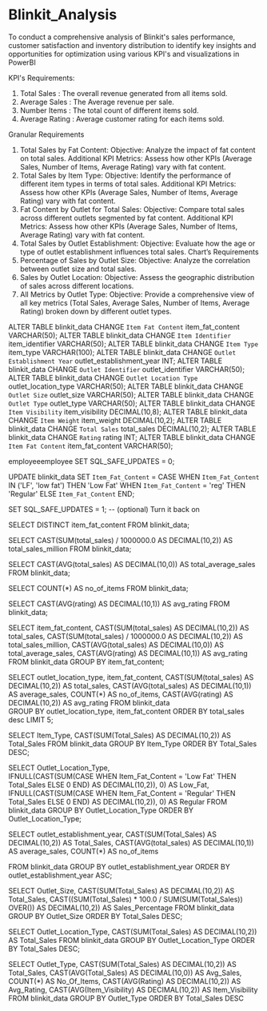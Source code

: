 # Blinkit_Analysis
To conduct a comprehensive analysis of Blinkit's sales performance, customer satisfaction and inventory distribution to identify key insights and opportunities for optimization using various KPI's and visualizations in PowerBI

KPI's Requirements:
1. Total Sales : The overall revenue  generated from all items sold.
2. Average Sales : The Average revenue per sale.
3. Number Items : The total count of different items sold.
4. Average Rating : Average customer rating  for each items sold.

Granular Requirements
1. Total Sales by Fat Content:
	Objective: Analyze the impact of fat content on total sales.
	Additional KPI Metrics: Assess how other KPIs (Average Sales, Number of Items, Average Rating) vary with fat content.
2. Total Sales by Item Type:
	Objective: Identify the performance of different item types in terms of total sales.
	Additional KPI Metrics: Assess how other KPIs (Average Sales, Number of Items, Average Rating) vary with fat content.
3. Fat Content by Outlet for Total Sales:
	Objective: Compare total sales across different outlets segmented by fat content.
	Additional KPI Metrics: Assess how other KPIs (Average Sales, Number of Items, Average Rating) vary with fat content.
4. Total Sales by Outlet Establishment:
	Objective: Evaluate how the age or type of outlet establishment influences total sales.
Chart’s Requirements
5. Percentage of Sales by Outlet Size:
	Objective: Analyze the correlation between outlet size and total sales.
6. Sales by Outlet Location:
	Objective: Assess the geographic distribution of sales across different locations.
7. All Metrics by Outlet Type:
	Objective: Provide a comprehensive view of all key metrics (Total Sales, Average Sales, Number of Items, Average Rating) broken down by different outlet types.

ALTER TABLE blinkit_data CHANGE `Item Fat Content` item_fat_content VARCHAR(50);
ALTER TABLE blinkit_data CHANGE `Item Identifier` item_identifier VARCHAR(50);
ALTER TABLE blinkit_data CHANGE `Item Type` item_type VARCHAR(100);
ALTER TABLE blinkit_data CHANGE `Outlet Establishment Year` outlet_establishment_year INT;
ALTER TABLE blinkit_data CHANGE `Outlet Identifier` outlet_identifier VARCHAR(50);
ALTER TABLE blinkit_data CHANGE `Outlet Location Type` outlet_location_type VARCHAR(50);
ALTER TABLE blinkit_data CHANGE `Outlet Size` outlet_size VARCHAR(50);
ALTER TABLE blinkit_data CHANGE `Outlet Type` outlet_type VARCHAR(50);
ALTER TABLE blinkit_data CHANGE `Item Visibility` item_visibility DECIMAL(10,8);
ALTER TABLE blinkit_data CHANGE `Item Weight` item_weight DECIMAL(10,2);
ALTER TABLE blinkit_data CHANGE `Total Sales` total_sales DECIMAL(10,2);
ALTER TABLE blinkit_data CHANGE `Rating` rating INT;
ALTER TABLE blinkit_data CHANGE `Item Fat Content` item_fat_content VARCHAR(50);


employeeemployee
SET SQL_SAFE_UPDATES = 0;

UPDATE blinkit_data
SET `Item_Fat_Content` = 
    CASE
        WHEN `Item_Fat_Content` IN ('LF', 'low fat') THEN 'Low Fat'
        WHEN `Item_Fat_Content` = 'reg' THEN 'Regular'
        ELSE `Item_Fat_Content`
    END;

SET SQL_SAFE_UPDATES = 1;  -- (optional) Turn it back on

SELECT DISTINCT item_fat_content FROM blinkit_data;

SELECT 
  CAST(SUM(total_sales) / 1000000.0 AS DECIMAL(10,2)) AS total_sales_million
FROM blinkit_data;

SELECT 
  CAST(AVG(total_sales) AS DECIMAL(10,0)) AS total_average_sales
FROM blinkit_data;

SELECT 
  COUNT(*) AS no_of_items 
FROM blinkit_data;

SELECT 
  CAST(AVG(rating) AS DECIMAL(10,1)) AS avg_rating
FROM blinkit_data;

SELECT 
  item_fat_content, 
  CAST(SUM(total_sales) AS DECIMAL(10,2)) AS total_sales,
  CAST(SUM(total_sales) / 1000000.0 AS DECIMAL(10,2)) AS total_sales_million,
  CAST(AVG(total_sales) AS DECIMAL(10,0)) AS total_average_sales,
  CAST(AVG(rating) AS DECIMAL(10,1)) AS avg_rating
FROM blinkit_data
GROUP BY item_fat_content;


SELECT 
  outlet_location_type,
  item_fat_content,
  CAST(SUM(total_sales) AS DECIMAL(10,2)) AS total_sales,
  CAST(AVG(total_sales) AS DECIMAL(10,1)) AS average_sales,
  COUNT(*) AS no_of_items, 
  CAST(AVG(rating) AS DECIMAL(10,2)) AS avg_rating
FROM blinkit_data	
GROUP BY outlet_location_type, item_fat_content
ORDER BY total_sales desc
LIMIT 5;


SELECT Item_Type, 
       CAST(SUM(Total_Sales) AS DECIMAL(10,2)) AS Total_Sales
FROM blinkit_data
GROUP BY Item_Type
ORDER BY Total_Sales DESC;

SELECT Outlet_Location_Type,  
       IFNULL(CAST(SUM(CASE WHEN Item_Fat_Content = 'Low Fat' THEN Total_Sales ELSE 0 END) AS DECIMAL(10,2)), 0) AS Low_Fat,
       IFNULL(CAST(SUM(CASE WHEN Item_Fat_Content = 'Regular' THEN Total_Sales ELSE 0 END) AS DECIMAL(10,2)), 0) AS Regular
FROM blinkit_data
GROUP BY Outlet_Location_Type
ORDER BY Outlet_Location_Type;

SELECT outlet_establishment_year, 
       CAST(SUM(Total_Sales) AS DECIMAL(10,2)) AS Total_Sales,
        CAST(AVG(total_sales) AS DECIMAL(10,1)) AS average_sales,
         COUNT(*) AS no_of_items
        
FROM blinkit_data
GROUP BY outlet_establishment_year
ORDER BY outlet_establishment_year ASC;

SELECT 
    Outlet_Size, 
    CAST(SUM(Total_Sales) AS DECIMAL(10,2)) AS Total_Sales,
    CAST((SUM(Total_Sales) * 100.0 / SUM(SUM(Total_Sales)) OVER()) AS DECIMAL(10,2)) AS Sales_Percentage
FROM blinkit_data
GROUP BY Outlet_Size
ORDER BY Total_Sales DESC;
 
 SELECT Outlet_Location_Type, CAST(SUM(Total_Sales) AS DECIMAL(10,2)) AS Total_Sales
FROM blinkit_data
GROUP BY Outlet_Location_Type
ORDER BY Total_Sales DESC;
 
  
  
SELECT Outlet_Type, 
CAST(SUM(Total_Sales) AS DECIMAL(10,2)) AS Total_Sales,
		CAST(AVG(Total_Sales) AS DECIMAL(10,0)) AS Avg_Sales,
		COUNT(*) AS No_Of_Items,
		CAST(AVG(Rating) AS DECIMAL(10,2)) AS Avg_Rating,
		CAST(AVG(Item_Visibility) AS DECIMAL(10,2)) AS Item_Visibility
FROM blinkit_data
GROUP BY Outlet_Type
ORDER BY Total_Sales DESC
